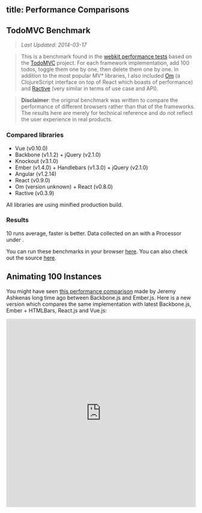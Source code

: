 title: Performance Comparisons
---

## TodoMVC Benchmark

> *Last Updated: 2014-03-17*

> This is a benchmark found in the [webkit performance tests](https://github.com/WebKit/webkit/tree/master/PerformanceTests/DoYouEvenBench) based on the [TodoMVC](http://todomvc.com/) project. For each framework implementation, add 100 todos, toggle them one by one, then delete them one by one. In addition to the most popular MV* libraries, I also included [Om](https://github.com/swannodette/om) (a ClojureScript interface on top of React which boasts of performance) and [Ractive](http://www.ractivejs.org/) (very similar in terms of use case and API).

> **Disclaimer**: the original benchmark was written to compare the performance of different browsers rather than that of the frameworks. The results here are merely for technical reference and do not reflect the user experience in real products.

### Compared libraries

- Vue (v0.10.0)
- Backbone (v1.1.2) + jQuery (v2.1.0)
- Knockout (v3.1.0)
- Ember (v1.4.0) + Handlebars (v1.3.0) + jQuery (v2.1.0)
- Angular (v1.2.14)
- React (v0.9.0)
- Om (version unknown) + React (v0.8.0)
- Ractive (v0.3.9)

All libraries are using minified production build.

### Results

10 runs average, faster is better. Data collected on an <span id="_machine"></span> with a <span id="_cpu"></span> Processor under <span id="_os"></span>.

<ul id="benchmark-results"></ul>

You can run these benchmarks in your browser [here](/perf/todomvc-benchmark/). You can also check out the source [here](https://github.com/vuejs/vuejs.org/tree/master/perf/todomvc-benchmark).

<script src="/js/benchmark.js"></script>
<link rel="stylesheet" type="text/css" href="/css/benchmark.css">

## Animating 100 Instances

You might have seen [this performance comparison](http://jsfiddle.net/jashkenas/CGSd5/) made by Jeremy Ashkenas long time ago between Backbone.js and Ember.js. Here is a new version which compares the same implementation with latest Backbone.js, Ember + HTMLBars, React.js and Vue.js:

<iframe width="100%" height="500" src="http://jsfiddle.net/yyx990803/uv4Jn/embedded/result,js,html,css" allowfullscreen="allowfullscreen" frameborder="0"></iframe>